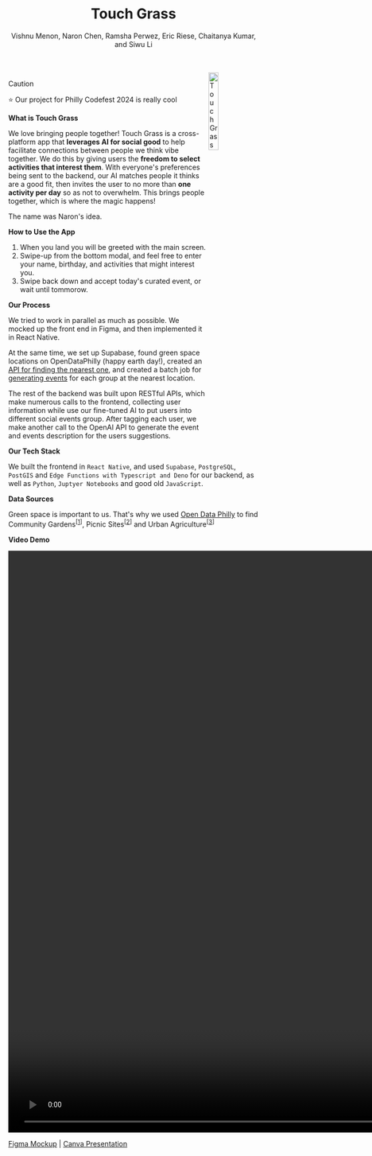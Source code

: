 
<div align="center">
  <h1>Touch Grass</h1>
  <p>Vishnu Menon, Naron Chen, Ramsha Perwez, Eric Riese, Chaitanya Kumar, and Siwu Li</p>
</div>
<br><br>

<img src="https://github.com/humboldt123/touch-grass/assets/38266782/764bcf70-21fd-45ff-b942-0b035e91b7fe" alt="Touch Grass UI" width="20%" align="right"/>


> [!CAUTION]
> ⭐ Our project for Philly Codefest 2024 is really cool

**What is Touch Grass**

We love bringing people together! Touch Grass is a cross-platform app that __leverages AI for social good__ to help facilitate connections between people we think vibe together. We do this by giving users the **freedom to select activities that interest them**. With everyone's preferences being sent to the backend, our AI matches people it thinks are a good fit, then invites the user to no more than **one activity per day** so as not to overwhelm. This brings people together, which is where the magic happens!

The name was Naron's idea.

**How to Use the App**

1. When you land you will be greeted with the main screen.
2. Swipe-up from the bottom modal, and feel free to enter your name, birthday, and activities that might interest you.
3. Swipe back down and accept today's curated event, or wait until tommorow.

**Our Process**

We tried to work in parallel as much as possible. We mocked up the front end in Figma, and then implemented it in React Native. 

At the same time, we set up Supabase, found green space locations on OpenDataPhilly (happy earth day!), created an [API for finding the nearest one](https://supabase.com/dashboard/project/qcmfqvuxuwebxbrbogje/api?rpc=nearby), and created a batch job for [generating events](https://supabase.com/dashboard/project/qcmfqvuxuwebxbrbogje/functions/make-event/details) for each group at the nearest location.

The rest of the backend was built upon RESTful APIs, which make numerous calls to the frontend, collecting user information while use our fine-tuned AI to put users into different social events group. After tagging each user, we make another call to the OpenAI API to generate the event and events description for the users suggestions.

**Our Tech Stack**

We built the frontend in `React Native`, and used `Supabase`, `PostgreSQL`, `PostGIS` and `Edge Functions with Typescript and Deno` for our backend, as well as `Python`, `Juptyer Notebooks` and good old `JavaScript`.


**Data Sources**

Green space is important to us. That's why we used [Open Data Philly](https://opendataphilly.org/) to find Community Gardens<sup>[[1](https://opendataphilly.org/datasets/registered-community-gardens/)]</sup>, Picnic Sites<sup>[[2](https://opendataphilly.org/datasets/ppr-picnic-sites/)]</sup> and Urban Agriculture<sup>[[3](https://opendataphilly.org/datasets/urban-agriculture-projects/)]</sup>


**Video Demo**
<div>
  <video src="https://github.com/humboldt123/touch-grass/assets/38266782/b3205319-43c9-44c6-ad64-ff6780b51340" height="30%"/>
</div>

[Figma Mockup](https://www.figma.com/file/kGjD61HmgKpH2Q7C2CH1hZ/TouchGrassApp) | [Canva Presentation](https://www.canva.com/design/DAGDC486pfs/aJ0URzSP3TpBWjlrLe2QOg/view)
